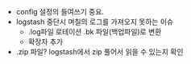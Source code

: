 - config 설정의 들여쓰기 중요.
- logstash 중단시 며칠의 로그를 가져오지 못하는 이슈
  - .log파일 로테이션 .bk 파일(백업파일)로 변환
  - 확장자 추가
- .zip 파일? logstash에서 zip 풀어서 읽을 수 있는지 확인
